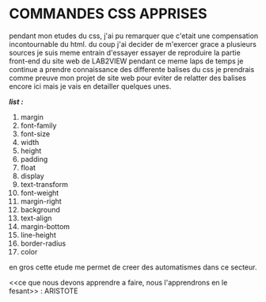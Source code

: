 # COMMANDES CSS APPRISES

pendant mon etudes du css, j'ai pu remarquer que c'etait une compensation incontournable du html. du coup j'ai decider de m'exercer grace a plusieurs sources je suis meme entrain d'essayer essayer de reproduire la partie front-end du site web de LAB2VIEW pendant ce meme laps de temps je continue a prendre connaissance des differente balises du css je prendrais comme preuve mon projet de site web pour eviter de relatter des balises encore ici mais je vais en detailler quelques unes.

***list :***

1. margin
2. font-family
3. font-size
4. width
5. height 
6. padding 
7. float
8. display
9. text-transform
10. font-weight
11. margin-right
12. background
13. text-align
14. margin-bottom
15. line-height 
16. border-radius
17. color

en gros cette etude me permet de creer des automatismes dans ce secteur. 

<<ce que nous devons apprendre a faire, nous l'apprendrons en le fesant>> :  ARISTOTE